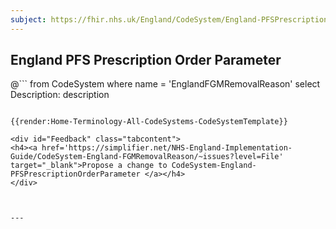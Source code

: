 ```yaml
---
subject: https://fhir.nhs.uk/England/CodeSystem/England-PFSPrescriptionOrderingParameter
---
```

## England PFS Prescription Order Parameter
@```
from
	CodeSystem
where
	name = 'EnglandFGMRemovalReason'
select
	Description: description
```

{{render:Home-Terminology-All-CodeSystems-CodeSystemTemplate}}

<div id="Feedback" class="tabcontent">
<h4><a href='https://simplifier.net/NHS-England-Implementation-Guide/CodeSystem-England-FGMRemovalReason/~issues?level=File' target="_blank">Propose a change to CodeSystem-England-PFSPrescriptionOrderParameter </a></h4>
</div>



---